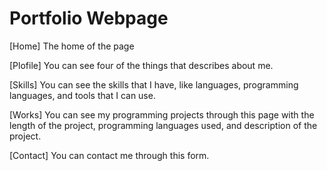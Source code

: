 # Portfolio Webpage

[Home]
The home of the page

[Plofile]
You can see four of the things that describes about me. 

[Skills]
You can see the skills that I have, like languages, programming languages, and tools that I can use. 

[Works]
You can see my programming projects through this page with the length of the project, programming languages used, and description of the project.

[Contact]
You can contact me through this form. 
